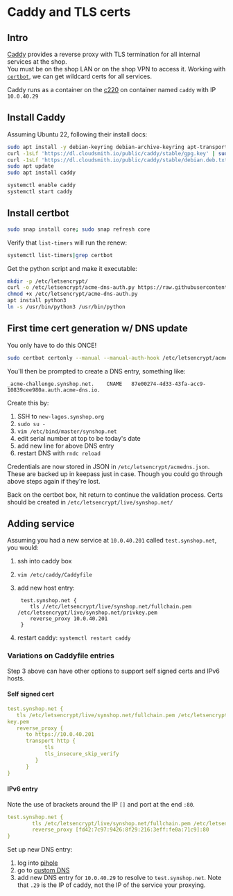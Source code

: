 # Caddy and TLS certs

## Intro

[Caddy](https://caddyserver.com/docs/install) provides a reverse proxy with TLS termination for all internal services at the shop.  
You must be on the shop LAN or on the shop VPN to access it. Working with [`certbot`](https://certbot.eff.org/instructions?ws=other&os=ubuntufocal&commit=%3E),
we can get wildcard certs for all services.

Caddy runs as a container on the [c220](/admins/c220/) on container named `caddy` with IP `10.0.40.29`

## Install Caddy

Assuming Ubuntu 22, following their install docs:

```bash
sudo apt install -y debian-keyring debian-archive-keyring apt-transport-https
curl -1sLf 'https://dl.cloudsmith.io/public/caddy/stable/gpg.key' | sudo gpg --dearmor -o /usr/share/keyrings/caddy-stable-archive-keyring.gpg
curl -1sLf 'https://dl.cloudsmith.io/public/caddy/stable/debian.deb.txt' | sudo tee /etc/apt/sources.list.d/caddy-stable.list
sudo apt update
sudo apt install caddy

systemctl enable caddy
systemctl start caddy
```

## Install certbot

```bash
sudo snap install core; sudo snap refresh core
```

Verify that `list-timers` will run the renew:

```bash
systemctl list-timers|grep certbot
```

Get the python script and make it executable:

```bash
mkdir -p /etc/letsencrypt/
curl -o /etc/letsencrypt/acme-dns-auth.py https://raw.githubusercontent.com/joohoi/acme-dns-certbot-joohoi/master/acme-dns-auth.py
chmod +x /etc/letsencrypt/acme-dns-auth.py
apt install python3
ln -s /usr/bin/python3 /usr/bin/python
```

## First time cert generation w/ DNS update

You only have to do this ONCE!

```bash
sudo certbot certonly --manual --manual-auth-hook /etc/letsencrypt/acme-dns-auth.py --preferred-challenges dns --debug-challenges -d \*.synshop.net -d synshop.net
```

You'll then be prompted to create a DNS entry, something like:

```
_acme-challenge.synshop.net. 	CNAME	87e00274-4d33-43fa-acc9-10839cee980a.auth.acme-dns.io.
```

Create this by:
1. SSH to `new-lagos.synshop.org`
1. `sudo su -`
1. `vim /etc/bind/master/synshop.net`
1. edit serial number at top to be today's date
1. add new line for above DNS entry
1. restart DNS with `rndc reload`

Credentials are now stored in JSON in `/etc/letsencrypt/acmedns.json`. These are backed up in keepass just in case. 
Though you could go through above steps again if they're lost.

Back on the certbot box, hit return to continue the validation process. Certs should 
be created in `/etc/letsencrypt/live/synshop.net/`


## Adding service

Assuming you had a new service at `10.0.40.201` called `test.synshop.net`, you would:

1. ssh into caddy box 
2. `vim /etc/caddy/Caddyfile`
3. add new host entry:

        test.synshop.net {
           tls //etc/letsencrypt/live/synshop.net/fullchain.pem /etc/letsencrypt/live/synshop.net/privkey.pem
           reverse_proxy 10.0.40.201
        }

4. restart caddy:  `systemctl restart caddy`


### Variations on Caddyfile entries

Step 3 above can have other options to support self signed certs and IPv6 hosts.

#### Self signed cert

```yaml
test.synshop.net {
   tls /etc/letsencrypt/live/synshop.net/fullchain.pem /etc/letsencrypt/live/synshop.net/priv
key.pem
   reverse_proxy {
      to https://10.0.40.201
      transport http {
            tls
            tls_insecure_skip_verify
         }
      }
}
```

#### IPv6 entry

Note the use of brackets around the IP `[]` and port at the end `:80`. 

```yaml
test.synshop.net {
        tls /etc/letsencrypt/live/synshop.net/fullchain.pem /etc/letsencrypt/live/synshop.net/privkey.pem
        reverse_proxy [fd42:7c97:9426:8f29:216:3eff:fe0a:71c9]:80 
}
```

Set up new DNS entry:

1. log into [pihole](https://10.0.40.66/admin/)
2. go to   [custom DNS](https://10.0.40.66/admin/dns_records.php)
4. add new DNS entry for `10.0.40.29` to resolve to  `test.synshop.net`. Note that `.29` is the IP of caddy, not the IP of the service your proxying.

